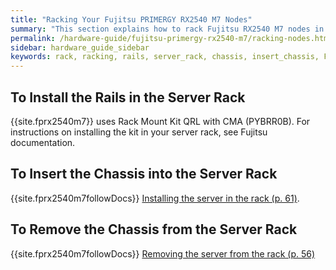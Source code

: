 ```yaml
---
title: "Racking Your Fujitsu PRIMERGY RX2540 M7 Nodes"
summary: "This section explains how to rack Fujitsu RX2540 M7 nodes in a data center."
permalink: /hardware-guide/fujitsu-primergy-rx2540-m7/racking-nodes.html
sidebar: hardware_guide_sidebar
keywords: rack, racking, rails, server_rack, chassis, insert_chassis, Fujitsu_PRIMERGY_RX2540_M7, Fujitsu, PRIMERGY, RX2540, 2540, M7
---
```


## To Install the Rails in the Server Rack
{{site.fprx2540m7}} uses Rack Mount Kit QRL with CMA (PYBRR0B). For instructions on installing the kit in your server rack, see Fujitsu documentation.

<a id="insert-chassis"></a>
## To Insert the Chassis into the Server Rack
{{site.fprx2540m7followDocs}} <a href="https://docs.qumulo.com/pdf/fujitsu-primergy-rx2540-m7-upgrade-maintenance-manual-09-2023.pdf#page=61" class="pdf">Installing the server in the rack (p. 61)</a>.

<a id="remove-chassis"></a>
## To Remove the Chassis from the Server Rack
{{site.fprx2540m7followDocs}} <a href="https://docs.qumulo.com/pdf/fujitsu-primergy-rx2540-m7-upgrade-maintenance-manual-09-2023.pdf#page=56" class="pdf">Removing the server from the rack (p. 56)</a>
